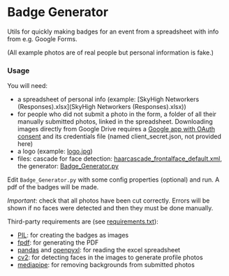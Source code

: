 # Badge Generator

Utils for quickly making badges for an event from a spreadsheet with info from e.g. Google Forms.

(All example photos are of real people but personal information is fake.)

### Usage

You will need:
- a spreadsheet of personal info (example: [SkyHigh Networkers (Responses).xlsx](SkyHigh Networkers (Responses).xlsx))
- for people who did not submit a photo in the form, a folder of all their manually submitted photos, linked in the spreadsheet. Downloading images directly from Google Drive requires a [Google app with OAuth consent](https://developers.google.com/drive/api/v3/manage-downloads) and its credentials file (named client_secret.json, not provided here)
- a logo (example: [logo.jpg](logo.jpg))
- files: cascade for face detection: [haarcascade_frontalface_default.xml](haarcascade_frontalface_default.xml), the generator: [Badge_Generator.py](Badge_Generator.py)

Edit `Badge_Generator.py` with some config properties (optional) and run.
A pdf of the badges will be made.

*Important*: check that all photos have been cut correctly. Errors will be shown if no faces were detected and then they must be done manually.

Third-party requirements are (see [requirements.txt](requirements.txt)):
- [PIL](https://github.com/python-pillow/Pillow): for creating the badges as images
- [fpdf](https://github.com/mstamy2/PyPDF2): for generating the PDF
- [pandas](https://github.com/pandas-dev/pandas) and [openpyxl](https://foss.heptapod.net/openpyxl/openpyxl): for reading the excel spreadsheet
- [cv2](https://github.com/opencv/opencv-python): for detecting faces in the images to generate profile photos
- [mediapipe](https://google.github.io/mediapipe/): for removing backgrounds from submitted photos
